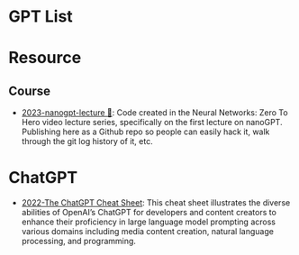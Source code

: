 # GPT List

# Resource

## Course

- [2023-nanogpt-lecture 🎥](https://github.com/karpathy/ng-video-lecture): Code created in the Neural Networks: Zero To Hero video lecture series, specifically on the first lecture on nanoGPT. Publishing here as a Github repo so people can easily hack it, walk through the git log history of it, etc.

# ChatGPT

- [2022-The ChatGPT Cheat Sheet](https://drive.google.com/file/d/1UOfN0iB_A0rEGYc2CbYnpIF44FupQn2I/view): This cheat sheet illustrates the diverse abilities of OpenAI’s ChatGPT for developers and content creators to enhance their proficiency in large language model prompting across various domains including media content creation, natural language processing, and programming.
